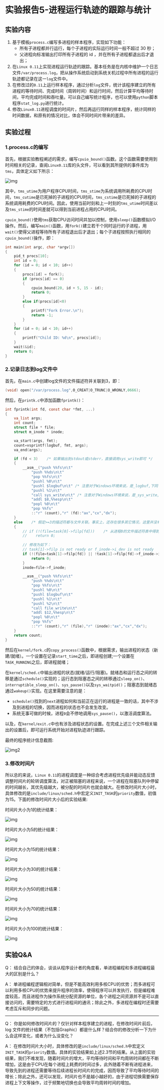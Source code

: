 # 实验报告5-进程运行轨迹的跟踪与统计

## 实验内容

1. 基于模板`process.c`编写多进程的样本程序，实现如下功能：
   - 所有子进程都并行运行，每个子进程的实际运行时间一般不超过 30 秒；
   - 父进程向标准输出打印所有子进程的 id ，并在所有子进程都退出后才退出；
2. 在`Linux 0.11`上实现进程运行轨迹的跟踪。基本任务是在内核中维护一个日志文件`/var/process.log`，把从操作系统启动到系统关机过程中所有进程的运行轨迹都记录在这一`log`文件中。
3. 在修改过的`0.11`上运行样本程序，通过分析`log`文件，统计该程序建立的所有进程的等待时间、完成时间（周转时间）和运行时间，然后计算平均等待时间，平均完成时间和吞吐量。可以自己编写统计程序，也可以使用`python`脚本程序`stat_log.py`进行统计。
4. 修改`Linux0.11`进程调度的时间片，然后再运行同样的样本程序，统计同样的时间数据，和原有的情况对比，体会不同时间片带来的差异。

## 实验过程

### 1.process.c的编写

首先，根据实验教程阐述的需求，编写`cpuio_bound()`函数。这个函数需要使用到时间相关的记录，查阅`Linux0.11`库的头文件，可以看到其所提供的事件库为`tms`，具体定义如下所示：

![img](./images/1.png)

其中，`tms_utime`为用户程序CPU时间，`tms_stime`为系统调用所耗费的CPU时间，`tms_cutime`是已死掉的子进程的CPU时间，`tms_cstime`是已死掉的子进程的系统调用耗费的CPU时间。因此，使用当前时刻和上一时刻的`tms_utime`时间差以及`tms_stime`的时间差就可以得到当前进程占用的CPU时间。

`cpuio_bound()`使用`tms`获取CPU访问时间并加以控制，使用`sleep()`函数模拟I/O操作。然后，编写`main()`函数，用`fork()`建立若干个同时运行的子进程，用`wait()`使得父进程等待所有子进程退出后才退出；每个子进程按照执行相同的`cpuio_bound()`操作，即：

```C
int main(int argc, char *argv[])
{
    pid_t procs[10];
    int id = 0;
    for (id = 0; id < 10; id++)
    {
        procs[id] = fork();
        if (procs[id] == 0)
        {
            cpuio_bound(20, id + 5, 15 - id);
            return 0;
        }
        else if(procs[id]<0)
        {
            printf("Fork Error.\n");
            return -1;
        }
    }
    for (id = 0; id < 10; id++)
    {
        printf("Child ID: %d\n", procs[id]);
    }
    wait(&id);
    return 0;
}
```

### 2.记录日志到log文件中

首先，在`main.c`中创建log文件的文件描述符并关联到3，即：

```C
(void) open("/var/process.log",O_CREAT|O_TRUNC|O_WRONLY,0666);
```

然后，在`printk.c`中添加函数`fprintk()`：

```C
int fprintk(int fd, const char *fmt, ...)
{
    va_list args;
    int count;
    struct file * file;
    struct m_inode * inode;

    va_start(args, fmt);
    count=vsprintf(logbuf, fmt, args);
    va_end(args);

    if (fd < 3)    /* 如果输出到stdout或stderr，直接调用sys_write即可 */
    {
        __asm__("push %%fs\n\t"
            "push %%ds\n\t"
            "pop %%fs\n\t"
            "pushl %0\n\t"
            "pushl $logbuf\n\t" /* 注意对于Windows环境来说，是_logbuf,下同 */
            "pushl %1\n\t"
            "call sys_write\n\t" /* 注意对于Windows环境来说，是_sys_write,下同 */
            "addl $8,%%esp\n\t"
            "popl %0\n\t"
            "pop %%fs"
            ::"r" (count),"r" (fd):"ax","cx","dx");
    }
    else    /* 假定>=3的描述符都与文件关联。事实上，还存在很多其它情况，这里并没有考虑。*/
    {
        // if (!(file=task[0]->filp[fd]))    /* 从进程0的文件描述符表中得到文件句柄 */
        //    return 0;
        
        // 修改为如下：
        // task[1]->filp is not ready or f_inode->i_dev is not ready
        if (!(file=task[1]->filp[fd]) || !task[1]->filp[fd]->f_inode->i_dev) {   /* 从进程1的文件描述符表中得到文件句柄 */
            return 0;
        }
        inode=file->f_inode;

        __asm__("push %%fs\n\t"
            "push %%ds\n\t"
            "pop %%fs\n\t"
            "pushl %0\n\t"
            "pushl $logbuf\n\t"
            "pushl %1\n\t"
            "pushl %2\n\t"
            "call file_write\n\t"
            "addl $12,%%esp\n\t"
            "popl %0\n\t"
            "pop %%fs"
            ::"r" (count),"r" (file),"r" (inode):"ax","cx","dx");
    }
    return count;
}
```

然后在`kernel/fork.c`的`copy_process()`函数中，根据需求，输出进程的状态（新建/就绪）。一个设置在记录`start_time`之后，即进程创建;一个设置在`TASK_RUNNING`之后，即进程就绪；

在`kernel/sched.c`中输出进程的状态(就绪/运行/阻塞)。就绪态和运行态之间的转移是通过`schedule()`实现的；运行态到阻塞态之间的转移通过`sleep_on()`、`interruptible_sleep_on()`、`sys_pause()`以及`sys_waitpid()`；阻塞态到就绪态通过`wakeup()`实现。在这里需要注意的是：
- `schedule()`找到的`next`进程如何和当前正在运行的进程是一致的话，其中不涉及到进程的切换，因而进程的状态也不会发生改变。
- 系统无事可做的时候，进程`0`会不停地调用`sys_pause()`，以激活调度算法。

以及，在`kernel/exit.c`中也有涉及进程状态的设置。在完成上述三个文件相关输出的设置后，即可运行系统开始对进程轨迹进行跟踪。

最终的程序统计信息截图:

![img2](images/2.png)

### 3.修改时间片

所以总的来说，`Linux 0.11`的进程调度是一种综合考虑进程优先级并能动态反馈调整时间片的轮转调度算法，对正被阻塞的进程来说，一个进程在阻塞队列中停留的时间越长，其优先级越大，被分配的时间片也就会越大。在修改时间片大小时，具体修改的是`include/linux/sched.h`中宏定义`INIT_TASK`的`priority`数值，初值为15。下面的修改时间片大小后的实验结果:

时间片大小为1的统计结果：

![img](./images/_1.png)

时间片大小为5的统计结果：

![img](./images/_5.png)

时间片大小为15的统计结果：

![img](./images/_10.png)

时间片大小为30的统计结果：

![img](./images/_30.png)

时间片大小为50的统计结果：

![img](./images/_50.png)

时间片大小为70的统计结果：

![img](./images/_70.png)

时间片大小为100的统计结果：

![img](./images/_100.png)

## 实验Q&A

Q：
结合自己的体会，谈谈从程序设计者的角度看，单进程编程和多进程编程最大的区别是什么？

A：
单进程编程逻辑相对简单，但是不能高效利用多核CPU的优势；而多进程可以利用多核CPU的优势来提升程序的效率，使得程序可以并发执行，但是编程难度较高，而且进程作为操作系统分配资源的单位，各个进程之间资源并不是可以直接访问的，需要特定的方式进行进程间的通讯；除此之外，多进程在编程时还需要考虑互斥和同步的问题。

---
Q：
你是如何修改时间片的？仅针对样本程序建立的进程，在修改时间片前后， log 文件的统计结果（不包括Graphic）都是什么样？结合你的修改分析一下为什么会这样变化，或者为什么没变化？

A：
在修改时间片大小时，具体修改的是`include/linux/sched.h`中宏定义`INIT_TASK`的`priority`数值。具体的实验结果如上述2.3节的结果。从上面的实验结果，我们不难发现，随着时间片的增大，平均等待时间和平均周转时间都在不断增加，这是由于CPU在每个进程上耗费的时间过多，此外随着不断有进程进来，导致先到的进程还需要等待后续进程长时间片的完成，因而导致了平均等待时间的增长；除此之外，还可以发现，时间片也不是越小越好的，由于进程切换需要保存进程上下文等操作，过于频繁地切换也会导致平均周转时间的增加。